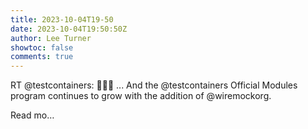 ```yaml
---
title: 2023-10-04T19-50
date: 2023-10-04T19:50:50Z
author: Lee Turner
showtoc: false
comments: true
---
```


RT @testcontainers: 🥁🥁🥁 ... And the @testcontainers Official Modules program continues to grow with the addition of @wiremockorg. 

Read mo…

